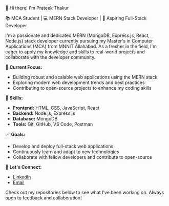 👋 Hi there! I'm Prateek Thakur

📚 MCA Student | 💻 MERN Stack Developer |  🌱 Aspiring Full-Stack Developer

I'm a passionate and dedicated MERN (MongoDB, Express.js, React, Node.js) stack developer currently pursuing my Master's in Computer Applications (MCA) from MNNIT Allahabad. As a fresher in the field, I'm eager to apply my knowledge and skills to real-world projects and collaborate with the developer community.

🔭 **Current Focus:**
- Building robust and scalable web applications using the MERN stack
- Exploring modern web development trends and best practices
- Contributing to open-source projects to enhance my coding skills

🌟 **Skills:**
- **Frontend:** HTML, CSS, JavaScript, React
- **Backend:** Node.js, Express.js
- **Database:** MongoDB
- **Tools:** Git, GitHub, VS Code, Postman

📈 **Goals:**
- Develop and deploy full-stack web applications
- Continuously learn and adapt to new technologies
- Collaborate with fellow developers and contribute to open-source

💬 **Let's Connect:**
- [LinkedIn](https://www.linkedin.com/in/prateekthakur12/)
- [Email](rapr.prateekthakur@gmail.com)


Check out my repositories below to see what I've been working on. Always open to feedback and collaboration!
